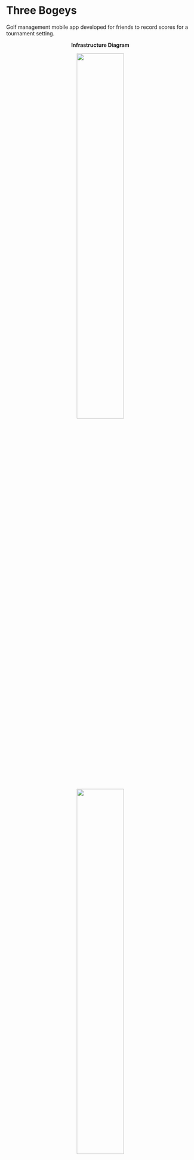 # Three Bogeys

Golf management mobile app developed for friends to record scores for a tournament setting.

  <p align="center">
  <b>Infrastructure Diagram</b>
  </p>  <p align="center">
 <img  src="https://chrisyou-backup-website.s3.amazonaws.com/assets/github-preview/golf/golf-login.png" width="50%"/>
</p>
  <p align="center">
 <img  src="https://chrisyou-backup-website.s3.amazonaws.com/assets/github-preview/golf/golf-account.png" width="50%"/>
</p>
  <p align="center">
 <img  src="https://chrisyou-backup-website.s3.amazonaws.com/assets/github-preview/golf/golf-add-course.png" width="50%"/>
</p>
  <p align="center">
 <img  src="https://chrisyou-backup-website.s3.amazonaws.com/assets/github-preview/golf/golf-game.png" width="50%"/>
</p>
